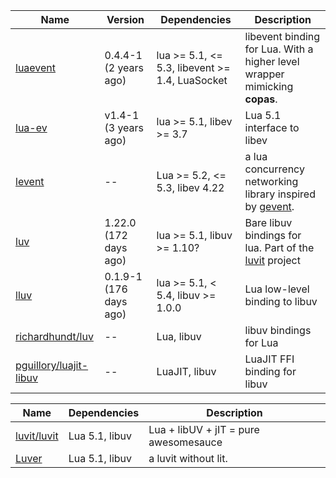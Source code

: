 Name | Version | Dependencies | Description
-- | -- | -- | --
[luaevent](https://luarocks.org/modules/harningt/luaevent) | 0.4.4-1 (2 years ago) | lua >= 5.1, <= 5.3, libevent >= 1.4, LuaSocket | libevent binding for Lua. With a higher level wrapper mimicking **copas**.
[lua-ev](https://luarocks.org/modules/brimworks/lua-ev) | v1.4-1 (3 years ago) | lua >= 5.1, libev >= 3.7 | Lua 5.1 interface to libev
[levent](https://github.com/xjdrew/levent) | -- | Lua >= 5.2, <= 5.3, libev 4.22 | a lua concurrency networking library inspired by [gevent](http://www.gevent.org/).
[luv](https://luarocks.org/modules/creationix/luv) | 1.22.0 (172 days ago) | lua >= 5.1, libuv >= 1.10? | Bare libuv bindings for lua. Part of the [luvit](http://luvit.io/) project
[lluv](https://luarocks.org/modules/moteus/lluv) | 0.1.9-1 (176 days ago) | lua >= 5.1, < 5.4, libuv >= 1.0.0 | Lua low-level binding to libuv
[richardhundt/luv](https://github.com/richardhundt/luv) | -- | Lua, libuv | libuv bindings for Lua
[pguillory/luajit-libuv](https://github.com/pguillory/luajit-libuv) | -- | LuaJIT, libuv | LuaJIT FFI binding for libuv

Name | Dependencies | Description
-- | -- | --
[luvit/luvit](https://github.com/luvit/luvit) | Lua 5.1, libuv | Lua + libUV + jIT = pure awesomesauce
[Luver](https://github.com/squeek502/luver) | Lua 5.1, libuv | a luvit without lit.

